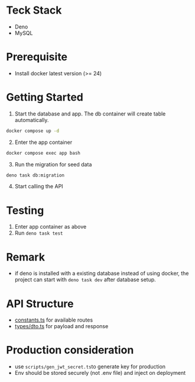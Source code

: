 # Teck Stack

- Deno
- MySQL

# Prerequisite

- Install docker latest version (>= 24)

# Getting Started

1. Start the database and app. The db container will create table automatically.

```sh
docker compose up -d
```

2. Enter the app container

```sh
docker compose exec app bash
```

3. Run the migration for seed data

```sh
deno task db:migration
```

4. Start calling the API

# Testing

1. Enter app container as above
2. Run `deno task test`

# Remark

- if deno is installed with a existing database instead of using docker, the
  project can start with `deno task dev` after database setup.

# API Structure

- [constants.ts](./constants.ts) for available routes
- [types/dto.ts](./types/dto.ts) for payload and response

# Production consideration

- use `scripts/gen_jwt_secret.ts`to generate key for production
- Env should be stored securely (not .env file) and inject on deployment
